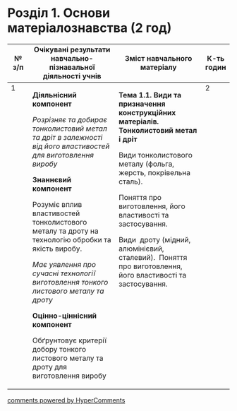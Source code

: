 <div id="hypercomments_widget" class="js-hypercomments-widget invisible"></div>

# Розділ 1.  Основи матеріалознавства (2 год)

<table>
<tr>
<td width="10%" align="center"><b>№ з/п</b></td>
<td width="40%" align="center"><b>Очікувані результати навчально-пізнавальної діяльності учнів</b></td>
<td width="40%" align="center"><b>Зміст навчального матеріалу</b></td>
<td width="10%" align="center"><b>К-ть годин</b></td>
</tr>
<tbody>
<tr>
<td width="10%" style="vertical-align:top !important;">1</td>
<td width="40%" style="vertical-align:top !important;">
<p><strong>Діяльнісний компонент</strong></p>
<p><em>Розрізняє та добирає тонколистовий метал та дріт в залежності від його властивостей для виготовлення виробу</em></p>
<p><strong>Знаннєвий компонент</strong></p>
<p>Розуміє вплив властивостей тонколистового металу та дроту на технологію обробки та якість виробу.</p>
<p><em>Має уявлення про сучасні технології виготовлення тонкого листового металу та дроту</em></p>
<p><strong>Оцінно-ціннісний компонент</strong></p>
<p>Обґрунтовує критерії добору тонкого листового металу та дроту для виготовлення виробу</p>
</td>
<td width="40%" style="vertical-align:top !important;">
<p><strong>Тема 1.1. Види</strong> <strong>та призначення&nbsp; конструкційних матеріалів. Тонколистовий метал і дріт</strong></p>
<p>Види тонколистового металу (фольга, жерсть, покрівельна сталь).</p>
<p>Поняття про виготовлення, його властивості та застосування.</p>
<p>Види&nbsp; дроту (мідний, алюмінієвий, сталевий).&nbsp; Поняття про виготовлення, його властивості та застосування.</p>
</td>
<td width="10%" style="vertical-align:top !important;">2</td>
</tr>
</table>

<div class="js-hypercomments-container">
<a href="http://hypercomments.com" class="hc-link" title="comments widget">comments powered by HyperComments</a>
</div>